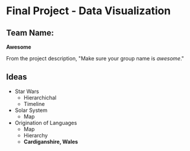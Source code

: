 # Final Project - Data Visualization
## Team Name:
**Awesome**

From the project description, "Make sure your group name is *awesome*."

## Ideas
* Star Wars
    * Hierarchichal
    * Timeline
* Solar System
    * Map
* Origination of Languages
    * Map
    * Hierarchy
    * **Cardiganshire, Wales**